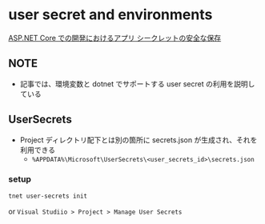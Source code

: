 # user secret and environments

[ASP\.NET Core での開発におけるアプリ シークレットの安全な保存](https://docs.microsoft.com/ja-jp/aspnet/core/security/app-secrets?view=aspnetcore-6.0&tabs=windows)

## NOTE

- 記事では、環境変数と dotnet でサポートする user secret の利用を説明している

## UserSecrets

- Project ディレクトリ配下とは別の箇所に secrets.json が生成され、それを利用できる
  - `%APPDATA%\Microsoft\UserSecrets\<user_secrets_id>\secrets.json`

### setup

```bash
tnet user-secrets init
```

or `Visual Studiio > Project > Manage User Secrets`
